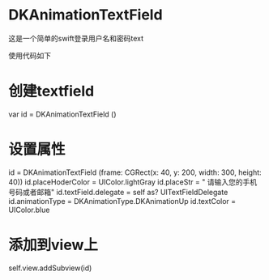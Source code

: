 # DKAnimationTextField
这是一个简单的swift登录用户名和密码text  

使用代码如下 
# 创建textfield
var id = DKAnimationTextField ()

# 设置属性
id = DKAnimationTextField (frame: CGRect(x: 40, y: 200, width: 300, height: 40))
id.placeHoderColor = UIColor.lightGray
id.placeStr = " 请输入您的手机号码或者邮箱"
id.textField.delegate = self as? UITextFieldDelegate
id.animationType = DKAnimationType.DKAnimationUp
id.textColor = UIColor.blue

# 添加到view上
self.view.addSubview(id)
